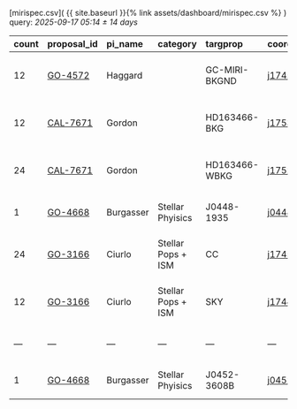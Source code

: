 
[mirispec.csv]( {{ site.baseurl }}{% link assets/dashboard/mirispec.csv %} ) query: *2025-09-17 05:14 ± 14 days*

| count   | proposal_id                                                              | pi_name   | category           | targprop      | coords                                                                                               | exp_type   | bandpass                            | observed         | release              |
|:--------|:-------------------------------------------------------------------------|:----------|:-------------------|:--------------|:-----------------------------------------------------------------------------------------------------|:-----------|:------------------------------------|:-----------------|:---------------------|
| 12      | [GO-4572](https://www.stsci.edu/jwst-program-info/visits/?program=4572)  | Haggard   |                    | GC-MIRI-BKGND | [j174544m2901](https://www.legacysurvey.org/viewer?ra=266.42678&dec=-29.01020&layer=ls-dr10&zoom=13) | MIR_MRS    | 1L 1M 1S 2L 2M 2S 3L 3M 3S 4L 4M 4S | 2024-09-06 19:33 | 2025-09-06 21:21     |
| 12      | [CAL-7671](https://www.stsci.edu/jwst-program-info/visits/?program=7671) | Gordon    |                    | HD163466-BKG  | [j175324p6025](https://www.legacysurvey.org/viewer?ra=268.35570&dec=60.41334&layer=ls-dr10&zoom=13)  | MIR_MRS    | 1L 1M 1S 2L 2M 2S 3L 3M 3S 4L 4M 4S | 2025-09-07 14:14 | 2025-09-08 20:33     |
| 24      | [CAL-7671](https://www.stsci.edu/jwst-program-info/visits/?program=7671) | Gordon    |                    | HD163466-WBKG | [j175224p6024](https://www.legacysurvey.org/viewer?ra=268.10570&dec=60.39668&layer=ls-dr10&zoom=13)  | MIR_MRS    | 1L 1M 1S 2L 2M 2S 3L 3M 3S 4L 4M 4S | 2025-09-07 15:02 | 2025-09-08 20:38     |
| 1       | [GO-4668](https://www.stsci.edu/jwst-program-info/visits/?program=4668)  | Burgasser | Stellar Phyisics   | J0448-1935    | [j044856m1936](https://www.legacysurvey.org/viewer?ra=72.22594&dec=-19.59378&layer=ls-dr10&zoom=13)  | MIR_LRS    | P750L                               | 2024-09-09 19:11 | 2025-09-10 15:59     |
| 24      | [GO-3166](https://www.stsci.edu/jwst-program-info/visits/?program=3166)  | Ciurlo    | Stellar Pops + ISM | CC            | [j174540m2901](https://www.legacysurvey.org/viewer?ra=266.41655&dec=-29.00867&layer=ls-dr10&zoom=13) | MIR_MRS    | 1L 1M 1S 2L 2M 2S 3L 3M 3S 4L 4M 4S | 2024-09-11 00:33 | 2025-09-11 10:07     |
| 12      | [GO-3166](https://www.stsci.edu/jwst-program-info/visits/?program=3166)  | Ciurlo    | Stellar Pops + ISM | SKY           | [j174448m2854](https://www.legacysurvey.org/viewer?ra=266.19436&dec=-28.89567&layer=ls-dr10&zoom=13) | MIR_MRS    | 1L 1M 1S 2L 2M 2S 3L 3M 3S 4L 4M 4S | 2024-09-11 06:07 | 2025-09-11 10:16     |
| —       | —                                                                        | —         | —                  | —             | —                                                                                                    | —          | —                                   | **Query**        | **2025-09-17 05:14** |
| 1       | [GO-4668](https://www.stsci.edu/jwst-program-info/visits/?program=4668)  | Burgasser | Stellar Phyisics   | J0452-3608B   | [j045244m3609](https://www.legacysurvey.org/viewer?ra=73.19162&dec=-36.14595&layer=ls-dr10&zoom=13)  | MIR_LRS    | P750L                               | 2024-09-25 12:46 | 2025-09-25 22:34     |